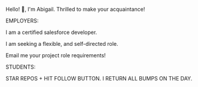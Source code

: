
Hello! 👋, I'm Abigail.
Thrilled to make your acquaintance!

EMPLOYERS: 

I am a certified salesforce developer.

I am seeking a flexible, and self-directed role. 

Email me your project role requirements!

STUDENTS: 

STAR REPOS + HIT FOLLOW BUTTON. I RETURN ALL BUMPS ON THE DAY.
